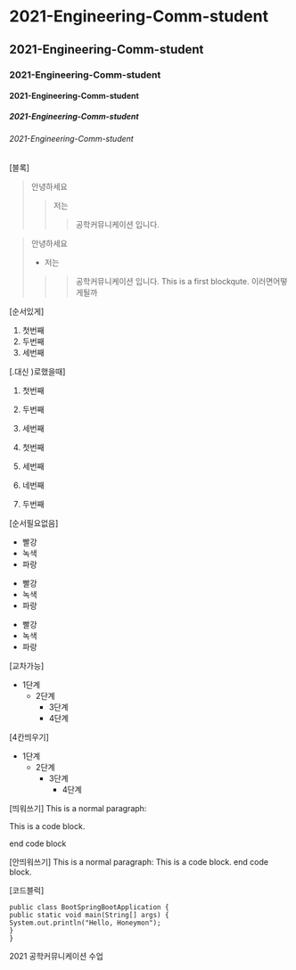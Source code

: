 # 2021-Engineering-Comm-student
## 2021-Engineering-Comm-student
### 2021-Engineering-Comm-student
#### 2021-Engineering-Comm-student
##### 2021-Engineering-Comm-student
###### 2021-Engineering-Comm-student
[블록]
> 안녕하세요
>> 저는
>>> 공학커뮤니케이션 입니다.


> 안녕하세요
> + 저는
>>> 공학커뮤니케이션 입니다.
>>> This is a first blockqute.
>> 이러면어떻게될까

[순서있게]
1. 첫번째
2. 두번째
3. 세번째

[.대신 )로했을때]
1) 첫번째
2) 두번째
3) 세번째

1) 첫번째
3) 세번째
4) 네번째
2) 두번째

[순서필요없음]
* 빨강
* 녹색
* 파랑
+ 빨강
+ 녹색
+ 파랑
- 빨강
- 녹색 
- 파랑

[교차가능]
* 1단계
  - 2단계
    + 3단계
    + 4단계

[4칸띄우기]
* 1단계
  - 2단계
    + 3단계
        + 4단계

[띄워쓰기]
This is a normal paragraph:

This is a code block.

end code block


[안띄워쓰기]
This is a normal paragraph:
This is a code block.
end code block.


[코드블럭]
```
public class BootSpringBootApplication {
public static void main(String[] args) {
System.out.println("Hello, Honeymon");
}
}
```




2021 공학커뮤니케이션 수업
